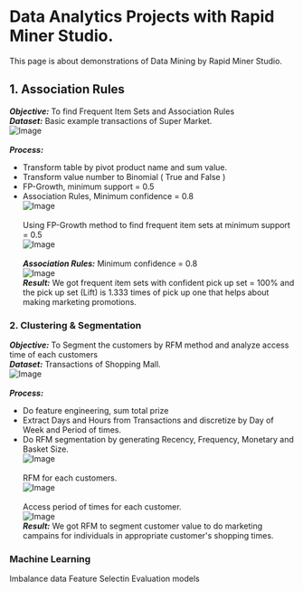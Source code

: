 # Data Analytics Projects with Rapid Miner Studio.
This page is about demonstrations of Data Mining by Rapid Miner Studio.<br />
## 1. Association Rules
***Objective:*** To find Frequent Item Sets and Association Rules<br />
***Dataset:*** Basic example transactions of Super Market.<br />
![Image](https://github.com/Pakkawatk/portfolio/blob/gh-pages/img/rap_asso1.PNG?raw=true)<br /><br />
***Process:***
- Transform table by pivot product name and sum value.<br />
- Transform value number to Binomial ( True and False )<br />
- FP-Growth, minimum support = 0.5<br />
- Association Rules, Minimum confidence = 0.8<br />
![Image](https://github.com/Pakkawatk/portfolio/blob/gh-pages/img/rap_asso2.PNG?raw=true)<br /><br />
Using FP-Growth method to find frequent item sets at minimum support = 0.5<br />
![Image](https://github.com/Pakkawatk/portfolio/blob/gh-pages/img/rap_asso3.PNG?raw=true)<br /><br />
***Association Rules:*** Minimum confidence = 0.8<br /> 
![Image](https://github.com/Pakkawatk/portfolio/blob/gh-pages/img/rap_asso4.PNG?raw=true)<br />
***Result:*** We got frequent item sets with confident pick up set = 100% and the pick up set (Lift) is 1.333 times  of pick up one that helps about making marketing promotions.<br />
### 2. Clustering & Segmentation

***Objective:*** To Segment the customers by RFM method and analyze access time of each customers<br />
***Dataset:*** Transactions of Shopping Mall.<br />
![Image](https://github.com/Pakkawatk/portfolio/blob/gh-pages/img/rap_rfm1.PNG?raw=true)<br /><br />
***Process:***
- Do feature engineering, sum total prize<br />
- Extract Days and Hours from Transactions and discretize by Day of Week and Period of times.<br />
- Do RFM segmentation by generating Recency, Frequency, Monetary and Basket Size.<br />
![Image](https://github.com/Pakkawatk/portfolio/blob/gh-pages/img/rap_rfm2PNG?raw=true)<br /><br />
RFM for each customers.<br />
![Image](https://github.com/Pakkawatk/portfolio/blob/gh-pages/img/rap_rfm3.PNG?raw=true)<br /><br />
Access period of times for each customer.<br />
![Image](https://github.com/Pakkawatk/portfolio/blob/gh-pages/img/rap_rfm4.PNG?raw=true)<br />
***Result:*** We got RFM to segment customer value to do marketing campains for individuals in appropriate customer's shopping times.<br />

### Machine Learning

Imbalance data
Feature Selectin
Evaluation models
